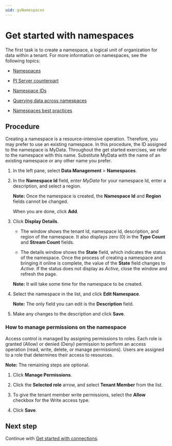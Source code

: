 ```yaml
---
uid: gsNamespaces
---
```


# Get started with namespaces

The first task is to create a namespace, a logical unit of organization for data within a tenant. For more information on namespaces, see the following topics:

- [Namespaces](xref:ccNamespaces)

- [PI Server counterpart](xref:ccNamespaces#pi-server-counterpart) 

- [Namespace IDs](xref:ccNamespaces#namespace-ids)

- [Querying data across namespaces](xref:ccNamespaces#querying-data-across-namespaces)

- [Namespaces best practices](xref:bpNamespaces)

## Procedure

Creating a namespace is a resource-intensive operation. Therefore, you may prefer to use an existing namespace. In this procedure, the ID assigned to the namespace is MyData. Throughout the get started exercises, we refer to the namespace with this name. Substitute MyData with the name of an existing namespace or any other name you prefer.

1. In the left pane, select **Data Management** > **Namespaces**.

1. In the **Namespace Id** field, enter *MyData* for your namespace Id, enter a description, and select a region. 

   **Note:** Once the namespace is created, the **Namespace Id** and **Region** fields cannot be changed.

   When you are done, click **Add**.

1. Click **Display Details**.  

   - The window shows the tenant Id, namespace Id, description, and region of the namespace. It also displays zero (0) in the **Type Count** and **Stream Count** fields.

   - The details window shows the **State** field, which indicates the status of the namespace. Once the process of creating a namespace and bringing it online is complete, the value of the **State** field changes to *Active*. If the status does not display as *Active*, close the window and refresh the page. 

    **Note:** It will take some time for the namespace to be created. 

   <!-- LA: What is the status while the namespace is being set up? Can we give them an estimate of how long it might take for the namespace status to change to Active? Follow up with Derek. -->

1. Select the namespace in the list, and click **Edit Namespace**.  

   **Note:** The only field you can edit is the **Description** field.

1. Make any changes to the description and click **Save**.

### How to manage permissions on the namespace

<!-- DB: I think it makes sense to have that discussion as part of the Roles discussion, since that's the explicit purpose of Roles. But agreed it shouldn't be repeated in every page. --> 
<!-- LA: I will make a pass through all the topics once we've created the Roles topic. -->

Access control is managed by assigning permissions to roles. Each role is granted (Allow) or denied (Deny) permission to perform an access operation (read, write, delete, or manage permissions). Users are assigned to a role that determines their access to resources. 

**Note:** The remaining steps are optional. 

1. Click **Manage Permissions**.

1. Click the **Selected role** arrow, and select **Tenant Member** from the list.

1. To give the tenant member write permissions, select the **Allow** checkbox for the Write access type.

1. Click **Save**.

## Next step

Continue with [Get started with connections](xref:gsConnections).
